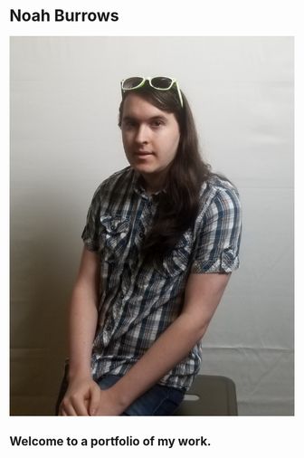# Noah Burrows
![Headshot](https://github.com/noahburrows/Portfolio/blob/main/Headshot.jpg?raw=true)

## Welcome to a portfolio of my work.
